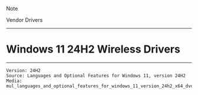 > [!NOTE]
> Vendor Drivers

---

# Windows 11 24H2 Wireless Drivers

---

    Version: 24H2
    Source: Languages and Optional Features for Windows 11, version 24H2
    Media: mul_languages_and_optional_features_for_windows_11_version_24h2_x64_dvd_eb44bee0.iso